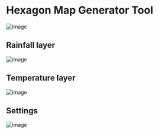 # Hexagon Map Generator Tool
![image](https://github.com/SimonBalint03/HexagonMapGenerator/assets/94404223/f06f28c4-f5f5-4b15-bab4-282b03f35d24)
## Rainfall layer
![image](https://github.com/SimonBalint03/HexagonMapGenerator/assets/94404223/6f54bc73-39c2-4d91-9852-987262594594)
## Temperature layer
![image](https://github.com/SimonBalint03/HexagonMapGenerator/assets/94404223/66dc60f0-1934-4244-b143-4b56dcfcab3d)

## Settings
![image](https://github.com/SimonBalint03/HexagonMapGeneration/assets/94404223/0c342cdf-7d4c-47a4-b340-4c1f2df79209)

